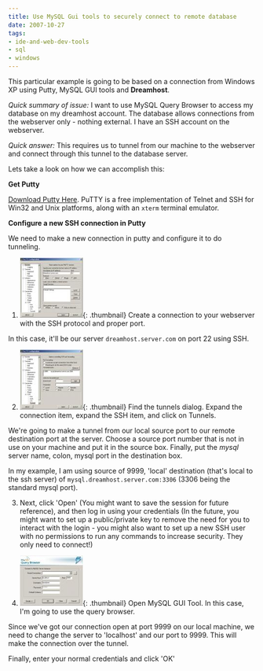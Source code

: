 ```yaml
---
title: Use MySQL Gui tools to securely connect to remote database
date: 2007-10-27
tags:
- ide-and-web-dev-tools
- sql
- windows
---
```

This particular example is going to be based on a connection from Windows XP using Putty, MySQL GUI tools and **Dreamhost**.

<!--more-->

_Quick summary of issue:_ I want to use MySQL Query Browser to access my database on my dreamhost account.  The database allows connections from the webserver only - nothing external.  I have an SSH account on the webserver.

_Quick answer:_ This requires us to tunnel from our machine to the webserver and connect through this tunnel to the database server.

Lets take a look on how we can accomplish this:

**Get Putty**

[Download Putty Here](http://www.chiark.greenend.org.uk/~sgtatham/putty/download.html).   PuTTY is a free implementation of Telnet and SSH for Win32 and Unix platforms, along with an `xterm` terminal emulator.

**Configure a new SSH connection in Putty**

We need to make a new connection in putty and configure it to do tunneling.

1) [![1.jpg](/uploads/2007/1.thumbnail.jpg)](/uploads/2007/1.jpg){: .thumbnail} Create a connection to your webserver with the SSH protocol and proper port.

In this case, it'll be our server `dreamhost.server.com` on port 22 using SSH.
	
2) [![4.jpg](/uploads/2007/4.thumbnail.jpg)](/uploads/2007/4.jpg){: .thumbnail} Find the tunnels dialog.  Expand the connection item, expand the SSH item, and click on Tunnels.

We're going to make a tunnel from our local source port to our remote destination port at the server.  Choose a source port number that is not in use on your machine and put it in the source box.  Finally, put the _mysql_ server name, colon, mysql port in the destination box.

In my example, I am using source of 9999, 'local' destination (that's local to the ssh server) of `mysql.dreamhost.server.com:3306` (3306 being the standard mysql port).
	
3) Next, click 'Open' (You might want to save the session for future reference), and then log in using your credentials (In the future, you might want to set up a public/private key to remove the need for you to interact with the login - you might also want to set up a new SSH user with no permissions to run any commands to increase security.  They only need to connect!)
	
4) [![3.jpg](/uploads/2007/3.thumbnail.jpg)](/uploads/2007/3.jpg){: .thumbnail} Open MySQL GUI Tool.  In this case, I'm going to use the query browser.

Since we've got our connection open at port 9999 on our local machine, we need to change the server to 'localhost' and our port to 9999.  This will make the connection over the tunnel.

Finally, enter your normal credentials and click 'OK'
